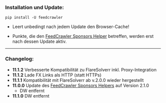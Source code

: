### Installation und Update:

`pip install -U feedcrawler`

- Leert unbedingt nach jedem Update den Browser-Cache!

- Punkte, die den [FeedCrawler Sponsors Helper](https://github.com/rix1337/RSScrawler/wiki/5.-FeedCrawler-Sponsors-Helper) betreffen, werden erst nach dessen Update aktiv.

---

### Changelog:
- **11.1.2** Verbesserte Kompatibilität zu FlareSolverr inkl. Proxy-Integration
- **11.1.2** Lade FX Links als HTTP (statt HTTPs)
- **11.1.1** Kompatibilität mit FlareSolverr ab v.2.0.0 wieder hergestellt
- **11.0.0** Update des [FeedCrawler Sponsors Helpers](https://github.com/rix1337/RSScrawler/wiki/5.-FeedCrawler-Sponsors-Helper) auf Version 2.1.0
  - DW entfernt
- **11.1.0** DW entfernt
